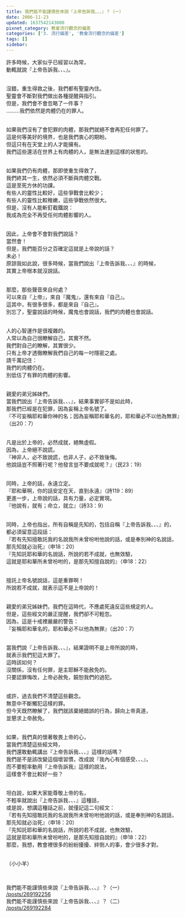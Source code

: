 ```yaml
---
title: 我們能不能謹慎些來說『上帝告訴我、、、』？（一）
date: 2006-11-23
updated: 1637542143000
pixnet_category: 教會流行觀念的偏差
categories: ['3. 流行偏差', '教會流行觀念的偏差']
tags: []
sidebar: 
---
```


<p>許多時候，大家似乎已經習以為常，<br/>
動輒就說『上帝告訴我、、、』。</p>
<p><br/>
沒錯，重生得救之後，我們都有聖靈內住。<br/>
聖靈會不斷對我們做出各種提醒與指引。<br/>
但是，我們會不會忽略了一件事？<br/>
………我們依然是肉體仍在的罪人。</p>
<p><br/>
如果我們沒有了會犯罪的肉體，那我們就絕不會再犯任何罪了。<br/>
這是何等美好的境界，也是我們衷心的期盼。<br/>
但這只有在天堂上的人才能擁有。<br/>
我們這些還活在世界上有肉體的人，是無法達到這樣的狀態的。</p>
<p><br/>
如果我們仍有肉體，那即使重生得救了，<br/>
我們終其一生，依然必須不斷與肉體交戰。<br/>
這是至死方休的功課。<br/>
有些人的靈性比較好，這些爭戰會比較少；<br/>
有些人的靈性比較稚嫩，這些爭戰依然很大。<br/>
但是，沒有人能斬釘截鐵說：<br/>
我成為完全不再受任何肉體影響的人。</p>
<p><br/>
因此，上帝會不會對我們說話？<br/>
當然會！<br/>
但是，我們能百分之百確定這就是上帝說的話？<br/>
未必！<br/>
原諒我如此說，很多時候，當我們說出『上帝告訴我、、、』的時候，<br/>
其實上帝根本就沒說話。</p>
<p><br/>
那麼，那些聲音來自何處？<br/>
可以來自『上帝』，來自『魔鬼』，還有來自『自己』。<br/>
這其中，有很多很多，都是來自『自己』。<br/>
別忘了，聖靈說話的時候，魔鬼也會說話，我們的肉體也會說話。</p>
<p><br/>
人的心智運作是很複雜的。<br/>
人常以為自己很瞭解自己，其實不然。<br/>
我們對自己的瞭解，其實很少。<br/>
只有上帝才透徹瞭解我們自己的每一吋隱密之處。<br/>
請千萬記住：<br/>
我們的肉體仍在。<br/>
別低估了有罪的肉體的影響。</p>
<p><br/>
親愛的弟兄姊妹們，<br/>
當我們說出『上帝告訴我、、、』，結果事實卻不是如此時，<br/>
那我們已經是在犯罪，因為妄稱上帝名號了。<br/>
『不可妄稱耶和華你神的名；因為妄稱耶和華名的，耶和華必不以他為無罪』<br/>
（出20：7）</p>
<p><br/>
凡是出於上帝的，必然成就，絕無虛假。<br/>
因為，上帝絕不說謊。<br/>
『神非人，必不致說謊，也非人子，必不致後悔。<br/>
他說話豈不照著行呢？他發言豈不要成就呢？』（民23：19）</p>
<p><br/>
同時，上帝的話，永遠立定。<br/>
『耶和華啊，你的話安定在天，直到永遠』（詩119：89）<br/>
更進一步，上帝說的話，具有力量，必定實現。<br/>
『他說有，就有；命立，就立』（詩33：9）</p>
<p><br/>
同時，上帝也指出，所有自稱是先知的，包括自稱『上帝告訴我、、、』的，<br/>
都必須留意這段話：<br/>
『若有先知擅敢託我的名說我所未曾吩咐他說的話，或是奉別神的名說話，<br/>
那先知就必治死』（申18：20）<br/>
『先知託耶和華的名說話，所說的若不成就，也無效驗，<br/>
這就是耶和華所未曾吩咐的，是那先知擅自說的』（申18：22）</p>
<p><br/>
擅託上帝名號說話，這是重罪啊！<br/>
所說若不成就，就表示這不是上帝說的！</p>
<p><br/>
親愛的弟兄姊妹們，我們在這時代，不應處死違反這些規定的人。<br/>
但是，這些經文的嚴正提醒，我們卻不可輕忽。<br/>
因為，這是十戒裡嚴嚴的警告：<br/>
『妄稱耶和華名的，耶和華必不以他為無罪』（出20：7）</p>
<p><br/>
當我們說『上帝告訴我、、、』，結果證明不是上帝所說的時，<br/>
就表示我們犯這大罪了。<br/>
這時該如何？<br/>
沒關係，沒有任何罪，是主耶穌不能赦免的。<br/>
只要認罪悔改，上帝必赦免，饒恕我們的過犯。</p>
<p><br/>
或許，過去我們不清楚這些觀念。<br/>
無意中不斷觸犯這樣的罪。<br/>
但今天既然瞭解了，我們就該棄絕錯誤的行為，歸向上帝真道，<br/>
並懇求上帝赦免。</p>
<p><br/>
如果，我們真的懷著敬畏上帝的心，<br/>
當我們清楚這些經文時，<br/>
我們還敢動輒講出『上帝告訴我、、、』這樣的話嗎？<br/>
我們是不是該改變這個壞習慣，改成說『我內心有個感受、、、』，<br/>
而不要輕率動用『上帝告訴我』這樣的說法，<br/>
這樣會不會比較好一些？</p>
<p><br/>
坦白說，如果大家能尊敬上帝的名，<br/>
不輕率就說出『上帝告訴我、、、』這種話，<br/>
或是說，想講這種話之前，就僅記這二句經文：<br/>
『若有先知擅敢託我的名說我所未曾吩咐他說的話，或是奉別神的名說話，<br/>
那先知就必治死』（申18：20）<br/>
『先知託耶和華的名說話，所說的若不成就，也無效驗，<br/>
這就是耶和華所未曾吩咐的，是那先知擅自說的』（申18：22）<br/>
那麼，我想，教會裡很多的紛紛擾擾、絆倒人的事，會少很多才對。</p>
<p><br/>
（小小羊）</p>
<p> </p>
<p>我們能不能謹慎些來說『上帝告訴我、、、』？（一）<br/>
<a href="/posts/269192256" target="_blank">/posts/269192256</a><br/>
我們能不能謹慎些來說『上帝告訴我、、、』？（二）<br/>
<a href="/posts/269192284" target="_blank">/posts/269192284</a></p>
<p> </p>
<p> </p>
<p> </p>
